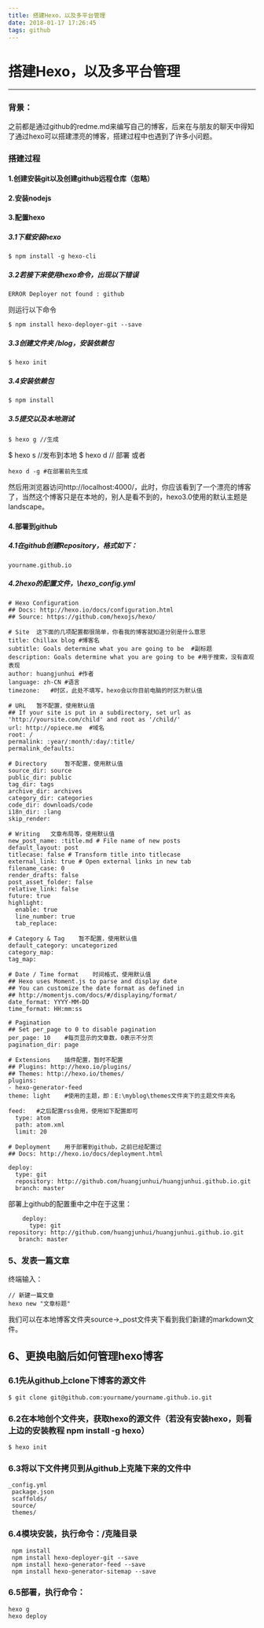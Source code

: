```yaml
---
title: 搭建Hexo，以及多平台管理
date: 2018-01-17 17:26:45
tags: github
---
```

# 搭建Hexo，以及多平台管理

---

### 背景：
之前都是通过github的redme.md来编写自己的博客，后来在与朋友的聊天中得知了通过hexo可以搭建漂亮的博客，搭建过程中也遇到了许多小问题。

### 搭建过程
#### 1.创建安装git以及创建github远程仓库（忽略）
#### 2.安装nodejs
#### 3.配置hexo
##### 3.1下载安装hexo

    $ npm install -g hexo-cli
    
##### 3.2若接下来使用hexo命令，出现以下错误
    ERROR Deployer not found : github
则运行以下命令

    $ npm install hexo-deployer-git --save
    
##### 3.3创建文件夹 /blog，安装依赖包

    $ hexo init
##### 3.4安装依赖包
    $ npm install

##### 3.5提交以及本地测试
    $ hexo g //生成
$ hexo s //发布到本地
    $ hexo d   // 部署
或者
    
    hexo d -g #在部署前先生成

然后用浏览器访问http://localhost:4000/，此时，你应该看到了一个漂亮的博客了，当然这个博客只是在本地的，别人是看不到的，hexo3.0使用的默认主题是landscape。

#### 4.部署到github
##### 4.1在github创建Repository，格式如下：
    yourname.github.io

##### 4.2hexo的配置文件，\hexo\_config.yml
```
# Hexo Configuration
## Docs: http://hexo.io/docs/configuration.html
## Source: https://github.com/hexojs/hexo/

# Site	这下面的几项配置都很简单，你看我的博客就知道分别是什么意思
title: Chillax blog	#博客名
subtitle: Goals determine what you are going to be	#副标题
description: Goals determine what you are going to be #用于搜索，没有直观表现
author: huangjunhui	#作者
language: zh-CN	#语言
timezone: 	#时区，此处不填写，hexo会以你目前电脑的时区为默认值

# URL	暂不配置，使用默认值
## If your site is put in a subdirectory, set url as 'http://yoursite.com/child' and root as '/child/'
url: http://opiece.me  #域名
root: /
permalink: :year/:month/:day/:title/
permalink_defaults:

# Directory		暂不配置，使用默认值
source_dir: source
public_dir: public
tag_dir: tags
archive_dir: archives
category_dir: categories
code_dir: downloads/code
i18n_dir: :lang
skip_render:

# Writing	文章布局等，使用默认值
new_post_name: :title.md # File name of new posts
default_layout: post
titlecase: false # Transform title into titlecase
external_link: true # Open external links in new tab
filename_case: 0
render_drafts: false
post_asset_folder: false
relative_link: false
future: true
highlight:
  enable: true
  line_number: true
  tab_replace:

# Category & Tag	暂不配置，使用默认值
default_category: uncategorized
category_map:
tag_map:

# Date / Time format	时间格式，使用默认值
## Hexo uses Moment.js to parse and display date
## You can customize the date format as defined in
## http://momentjs.com/docs/#/displaying/format/
date_format: YYYY-MM-DD
time_format: HH:mm:ss

# Pagination	
## Set per_page to 0 to disable pagination
per_page: 10	#每页显示的文章数，0表示不分页
pagination_dir: page

# Extensions	插件配置，暂时不配置
## Plugins: http://hexo.io/plugins/
## Themes: http://hexo.io/themes/
plugins:
- hexo-generator-feed
theme: light	#使用的主题，即：E:\myblog\themes文件夹下的主题文件夹名

feed:	#之后配置rss会用，使用如下配置即可
  type: atom
  path: atom.xml
  limit: 20  

# Deployment	用于部署到github，之前已经配置过
## Docs: http://hexo.io/docs/deployment.html

deploy: 
  type: git
  repository: http://github.com/huangjunhui/huangjunhui.github.io.git
  branch: master
```
部署上github的配置重中之中在于这里：

        deploy: 
          type: git
    repository: http://github.com/huangjunhui/huangjunhui.github.io.git
       branch: master
    

    
### 5、发表一篇文章
终端输入：
    
    // 新建一篇文章
    hexo new "文章标题"
    
我们可以在本地博客文件夹source->_post文件夹下看到我们新建的markdown文件。

## 6、更换电脑后如何管理hexo博客
### 6.1先从github上clone下博客的源文件
    $ git clone git@github.com:yourname/yourname.github.io.git

### 6.2在本地创个文件夹，获取hexo的源文件（若没有安装hexo，则看上边的安装教程 npm install -g hexo）
    $ hexo init
    

### 6.3将以下文件拷贝到从github上克隆下来的文件中
    _config.yml
     package.json
     scaffolds/
     source/
     themes/
     
### 6.4模块安装，执行命令：/克隆目录
     npm install
     npm install hexo-deployer-git --save
     npm install hexo-generator-feed --save
     npm install hexo-generator-sitemap --save

### 6.5部署，执行命令：
    hexo g
    hexo deploy





